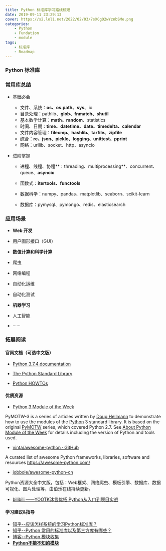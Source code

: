 ```yaml
---
title: Python 标准库学习路线梳理
date: 2019-09-11 23:29:13
cover: https://s2.loli.net/2022/02/03/7sXCgO2wYznbSMe.png
categories:
	- Python
	- Fundation
	- module
tags:
	- 标准库
	- Roadmap
---
```


### Python 标准库

### 常用库总结

- 基础必会
  
  - 文件、系统：**os、os.path、sys**、io
  - 目录处理：pathlib、**glob、fnmatch、shutil**
  - 基本数学计算：**math、random**、statistics
  - 时间、日期：**time、datetime、date、timedelta、calendar**
  - 文件内容管理：**filecmp、hashlib、tarfile、zipfile**
  - 综合：**re、json、pickle、logging、unittest、pprint**
  - 网络：urllib、socket、http、asyncio
  
- 进阶掌握
  - 进程、线程、协程**：threading、multiprocessing**、concurrent、queue、**asyncio**
  
  - 函数式：**itertools、functools**
  
  - 数据科学：numpy、pandas、matplotlib、seaborn、scikit-learn
  
  - 数据库：pymysql、pymongo、redis、elasticsearch
  
    

<!--more-->

### 应用场景

- **Web 开发**


- 用户图形接口（GUI）


- **数值计算和科学计算**


- 爬虫


- 网络编程


- 自动化运维


- 自动化测试


- **机器学习**


- 人工智能


- ······


### 拓展阅读 

#### **官网文档**（可选中文版）

- [Python 3.7.4 documentation](https://docs.python.org/3/)

- [The Python Standard Library](https://docs.python.org/3/library/)

- [Python HOWTOs](https://docs.python.org/3/howto/index.html)

#### **优质资源**

- [Python 3 Module of the Week](https://pymotw.com/3/index.html)

PyMOTW-3 is a series of articles written by [Doug Hellmann](http://doughellmann.com/) to demonstrate how to use the modules of the [Python](http://www.python.org/) 3 standard library. It is based on the original [PyMOTW](http://pymotw.com/2/) series, which covered Python 2.7. See [About Python Module of the Week](https://pymotw.com/3/about.html) for details including the version of Python and tools used.

- [vinta/awesome-python · GitHub](https://github.com/vinta/awesome-python)

A curated list of awesome Python frameworks, libraries, software and resources https://awesome-python.com/

- [jobbole/awesome-python-cn](https://github.com/jobbole/awesome-python-cn)

Python资源大全中文版，包括：Web框架、网络爬虫、模板引擎、数据库、数据可视化、图片处理等，由伯乐在线持续更新。

- [bilibili ——YOOTK沐言优拓  Python从入门到项目实战](https://space.bilibili.com/441035997/channel/detail?cid=99600)



#### **学习建议&指导**

- [知乎--应该怎样系统的学习Python标准库？](https://www.zhihu.com/question/22100190)
- [知乎--Python 常用的标准库以及第三方库有哪些？](https://www.zhihu.com/question/20501628)
- [博客--Python 模块收集](http://blog.konghy.cn/2017/04/04/python-modules/)
- [**Python不能不知的模块**](https://zhuanlan.zhihu.com/p/22246193)




